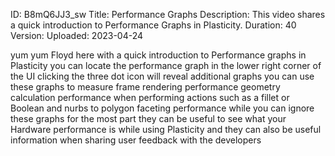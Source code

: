 ID: B8mQ6JJ3_sw
Title: Performance Graphs
Description: This video shares a quick introduction to Performance Graphs in Plasticity.
Duration: 40
Version: 
Uploaded: 2023-04-24

yum yum
Floyd here with a quick introduction to
Performance graphs in Plasticity you
can locate the performance graph in the
lower right corner of the UI clicking
the three dot icon will reveal
additional graphs you can use these
graphs to measure frame rendering
performance geometry calculation
performance when performing actions such
as a fillet or Boolean and nurbs to
polygon faceting performance while you
can ignore these graphs for the most
part they can be useful to see what your
Hardware performance is while using
Plasticity and they can also be useful
information when sharing user feedback
with the developers